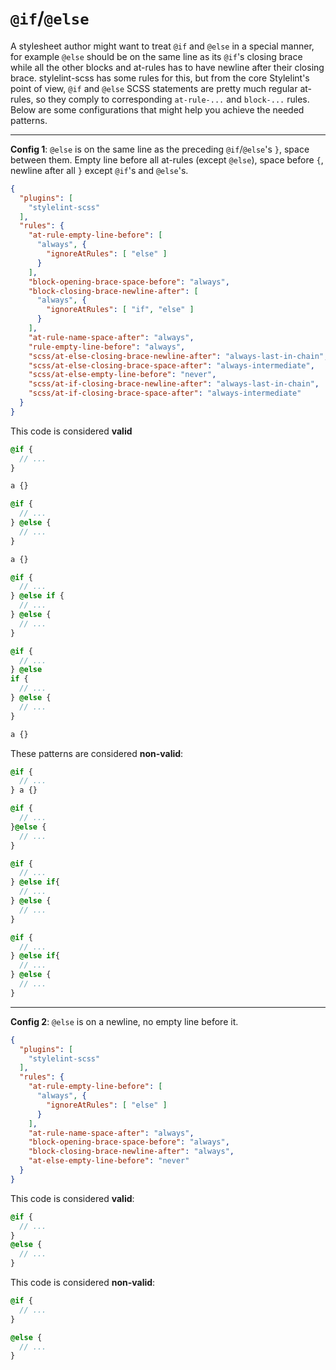 # `@if`/`@else`

A stylesheet author might want to treat `@if` and `@else` in a special manner, for example `@else` should be on the same line as its `@if`'s closing brace while all the other blocks and at-rules has to have newline after their closing brace. stylelint-scss has some rules for this, but from the core Stylelint's point of view, `@if` and `@else` SCSS statements are pretty much regular at-rules, so they comply to corresponding `at-rule-...` and `block-...` rules. Below are some configurations that might help you achieve the needed patterns.

---

**Config 1**: `@else` is on the same line as the preceding `@if`/`@else`'s `}`, space between them. Empty line before all at-rules (except `@else`), space before `{`, newline after all `}` except `@if`'s and `@else`'s. 

```json
{
  "plugins": [
    "stylelint-scss"
  ],
  "rules": {
    "at-rule-empty-line-before": [
      "always", {
        "ignoreAtRules": [ "else" ]
      }
    ],
    "block-opening-brace-space-before": "always",
    "block-closing-brace-newline-after": [
      "always", {
        "ignoreAtRules": [ "if", "else" ]
      }
    ],
    "at-rule-name-space-after": "always",
    "rule-empty-line-before": "always",
    "scss/at-else-closing-brace-newline-after": "always-last-in-chain",
    "scss/at-else-closing-brace-space-after": "always-intermediate",
    "scss/at-else-empty-line-before": "never",
    "scss/at-if-closing-brace-newline-after": "always-last-in-chain",
    "scss/at-if-closing-brace-space-after": "always-intermediate"
  }
}
```

This code is considered **valid**
```scss
@if {
  // ...
}

a {}

@if {
  // ...
} @else {
  // ...
}

a {}

@if {
  // ...
} @else if {
  // ...
} @else {
  // ...
}

@if {
  // ...
} @else
if {
  // ...
} @else {
  // ...
}

a {}
```

These patterns are considered **non-valid**:

```scss
@if {
  // ...
} a {}
```
```scss
@if {
  // ...
}@else {
  // ...
}
```
```scss
@if {
  // ...
} @else if{
  // ...
} @else {
  // ...
}
```
```scss
@if {
  // ...
} @else if{
  // ...
} @else {
  // ...
}
```

---

**Config 2**: `@else` is on a newline, no empty line before it. 

```json
{
  "plugins": [
    "stylelint-scss"
  ],
  "rules": {
    "at-rule-empty-line-before": [
      "always", {
        "ignoreAtRules": [ "else" ]
      }
    ],
    "at-rule-name-space-after": "always",
    "block-opening-brace-space-before": "always",
    "block-closing-brace-newline-after": "always",
    "at-else-empty-line-before": "never"
  }
}
```

This code is considered **valid**:
```scss
@if {
  // ...
}
@else {
  // ...
}
```

This code is considered **non-valid**:
```scss
@if {
  // ...
}

@else {
  // ...
}
```

